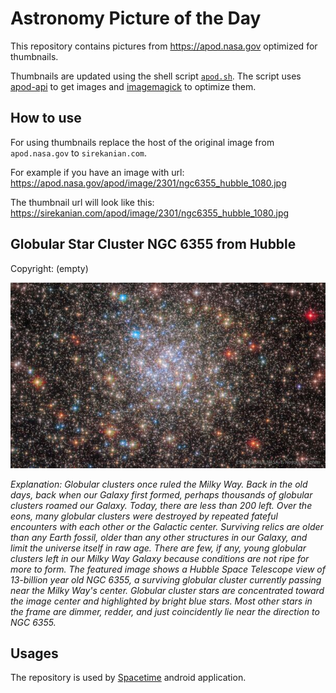 # Astronomy Picture of the Day

This repository contains pictures from https://apod.nasa.gov optimized for thumbnails.

Thumbnails are updated using the shell script [`apod.sh`](apod.sh). The script
uses [apod-api](https://github.com/nasa/apod-api) to get images and [imagemagick](https://imagemagick.org) to
optimize them.

## How to use

For using thumbnails replace the host of the original image from `apod.nasa.gov` to `sirekanian.com`.

For example if you have an image with url:<br>
https://apod.nasa.gov/apod/image/2301/ngc6355_hubble_1080.jpg

The thumbnail url will look like this:<br>
https://sirekanian.com/apod/image/2301/ngc6355_hubble_1080.jpg

## Globular Star Cluster NGC 6355 from Hubble

Copyright: (empty)

[![the picture of the day][1]][2]

_Explanation: Globular clusters once ruled the Milky Way.  Back in the old days, back when our Galaxy first formed, perhaps thousands of globular clusters roamed our Galaxy.  Today, there are less than 200 left.  Over the eons, many globular clusters were destroyed by repeated fateful encounters with each other or the Galactic center.  Surviving relics are older than any Earth fossil, older than any other structures in our Galaxy, and limit the universe itself in raw age.  There are few, if any, young globular clusters left in our Milky Way Galaxy because conditions are not ripe for more to form. The featured image shows a Hubble Space Telescope view of 13-billion year old NGC 6355, a surviving globular cluster currently passing near the Milky Way's center.  Globular cluster stars are concentrated toward the image center and highlighted by bright blue stars. Most other stars in the frame are dimmer, redder, and just coincidently lie near the direction to NGC 6355._

## Usages

The repository is used by [Spacetime][3] android application.

[1]: image/2301/ngc6355_hubble_1080.jpg

[2]: https://apod.nasa.gov/apod/image/2301/ngc6355_hubble_1080.jpg

[3]: https://github.com/sirekanian/spacetime
